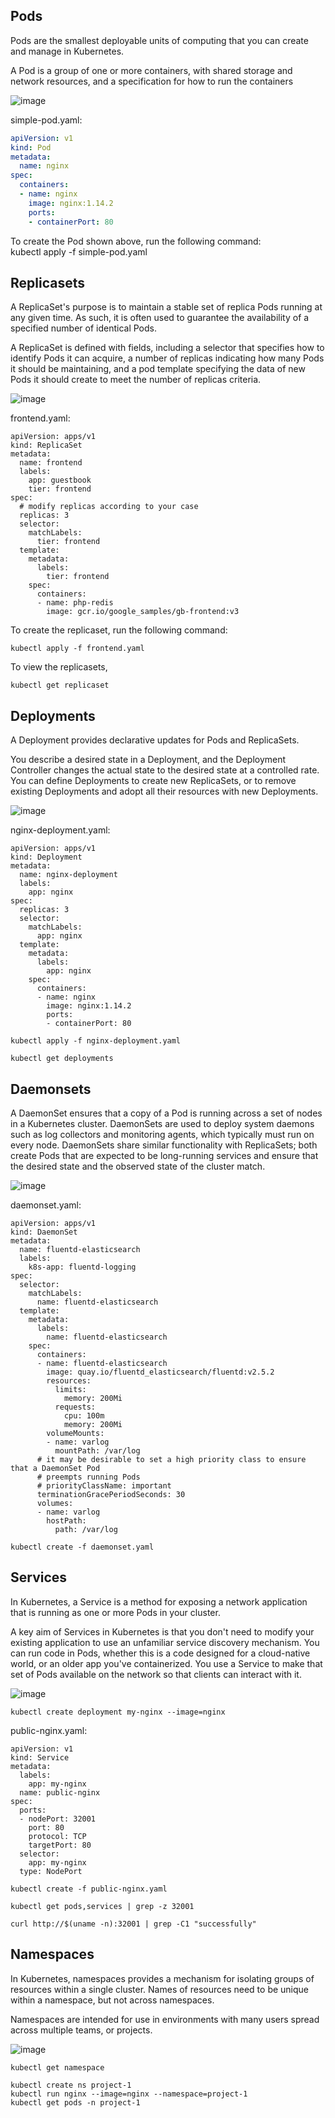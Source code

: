 ## Pods    
Pods are the smallest deployable units of computing that you can create and manage in Kubernetes.   
   
A Pod is a group of one or more containers, with shared storage and network resources, and a specification for how to run the containers   

![image](https://github.com/devopsnov23/k8s-training/assets/150913274/5af852cf-d63c-4bd3-a402-73dc2e948351)

   
simple-pod.yaml:   
```yaml   
apiVersion: v1   
kind: Pod   
metadata:   
  name: nginx   
spec:   
  containers:   
  - name: nginx   
    image: nginx:1.14.2   
    ports:   
    - containerPort: 80   
```

To create the Pod shown above, run the following command:   
kubectl apply -f simple-pod.yaml   
   
## Replicasets    
A ReplicaSet's purpose is to maintain a stable set of replica Pods running at any given time. As such, it is often used to guarantee the availability of a specified number of identical Pods.   
   
A ReplicaSet is defined with fields, including a selector that specifies how to identify Pods it can acquire, a number of replicas indicating how many Pods it should be maintaining, and a pod template specifying the data of new Pods it should create to meet the number of replicas criteria.   


![image](https://github.com/devopsnov23/k8s-training/assets/150913274/d2ad303b-7268-4ec2-b36a-f63732820f14)

frontend.yaml:   
```console
apiVersion: apps/v1   
kind: ReplicaSet   
metadata:   
  name: frontend   
  labels:   
    app: guestbook   
    tier: frontend   
spec:   
  # modify replicas according to your case   
  replicas: 3   
  selector:   
    matchLabels:   
      tier: frontend   
  template:   
    metadata:   
      labels:   
        tier: frontend   
    spec:   
      containers:   
      - name: php-redis   
        image: gcr.io/google_samples/gb-frontend:v3   
```
   
To create the replicaset, run the following command:  
```console
kubectl apply -f frontend.yaml   
```
To view the replicasets,    
```console
kubectl get replicaset
```
   
## Deployments    
A Deployment provides declarative updates for Pods and ReplicaSets.   
   
You describe a desired state in a Deployment, and the Deployment Controller changes the actual state to the desired state at a controlled rate. You can define Deployments to create new ReplicaSets, or to remove existing Deployments and adopt all their resources with new Deployments.   


![image](https://github.com/devopsnov23/k8s-training/assets/150913274/80c90c29-1514-4cec-b60b-a3671ba5ca55)


nginx-deployment.yaml:   
```console
apiVersion: apps/v1   
kind: Deployment   
metadata:   
  name: nginx-deployment   
  labels:   
    app: nginx   
spec:   
  replicas: 3   
  selector:   
    matchLabels:   
      app: nginx   
  template:   
    metadata:   
      labels:   
        app: nginx   
    spec:   
      containers:   
      - name: nginx   
        image: nginx:1.14.2   
        ports:   
        - containerPort: 80   
```
```console   
kubectl apply -f nginx-deployment.yaml   
   
kubectl get deployments   
``` 
## Daemonsets    
A DaemonSet ensures that a copy of a Pod is running across a set of nodes in a Kubernetes cluster. DaemonSets are used to deploy system daemons such as log collectors and monitoring agents, which typically must run on every node. DaemonSets share similar functionality with ReplicaSets; both create Pods that are expected to be long-running services and ensure that the desired state and the observed state of the cluster match.   

![image](https://github.com/devopsnov23/k8s-training/assets/150913274/63e87f9f-cdf0-4973-965b-ba878ce4d5cf)

   
daemonset.yaml:   
```console 
apiVersion: apps/v1   
kind: DaemonSet   
metadata:   
  name: fluentd-elasticsearch   
  labels:   
    k8s-app: fluentd-logging   
spec:   
  selector:   
    matchLabels:   
      name: fluentd-elasticsearch   
  template:   
    metadata:   
      labels:   
        name: fluentd-elasticsearch   
    spec:   
      containers:   
      - name: fluentd-elasticsearch   
        image: quay.io/fluentd_elasticsearch/fluentd:v2.5.2   
        resources:   
          limits:   
            memory: 200Mi   
          requests:   
            cpu: 100m   
            memory: 200Mi   
        volumeMounts:   
        - name: varlog   
          mountPath: /var/log   
      # it may be desirable to set a high priority class to ensure that a DaemonSet Pod   
      # preempts running Pods   
      # priorityClassName: important   
      terminationGracePeriodSeconds: 30   
      volumes:   
      - name: varlog   
        hostPath:   
          path: /var/log   
```
```console   
kubectl create -f daemonset.yaml   
```  
   
## Services    
   
In Kubernetes, a Service is a method for exposing a network application that is running as one or more Pods in your cluster.   
   
A key aim of Services in Kubernetes is that you don't need to modify your existing application to use an unfamiliar service discovery mechanism. You can run code in Pods, whether this is a code designed for a cloud-native world, or an older app you've containerized. You use a Service to make that set of Pods available on the network so that clients can interact with it.   

![image](https://github.com/devopsnov23/k8s-training/assets/150913274/88775729-8590-453e-b07a-7262ba6a225f)

```console
kubectl create deployment my-nginx --image=nginx   
```   
public-nginx.yaml:   
```console
apiVersion: v1   
kind: Service   
metadata:   
  labels:   
    app: my-nginx   
  name: public-nginx   
spec:   
  ports:   
  - nodePort: 32001   
    port: 80   
    protocol: TCP   
    targetPort: 80   
  selector:   
    app: my-nginx   
  type: NodePort   
```
```console   
kubectl create -f public-nginx.yaml   
   
kubectl get pods,services | grep -z 32001   
   
curl http://$(uname -n):32001 | grep -C1 "successfully"   
```
  
## Namespaces    
In Kubernetes, namespaces provides a mechanism for isolating groups of resources within a single cluster. Names of resources need to be unique within a namespace, but not across namespaces.   
   
Namespaces are intended for use in environments with many users spread across multiple teams, or projects.   

![image](https://github.com/devopsnov23/k8s-training/assets/150913274/6af06a02-24b6-43f9-956f-ddd242500a3b)


```console
kubectl get namespace   
   
kubectl create ns project-1    
kubectl run nginx --image=nginx --namespace=project-1    
kubectl get pods -n project-1
```
